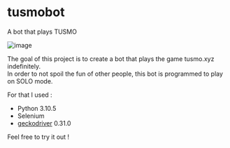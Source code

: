 # tusmobot
A bot that plays TUSMO

![image](https://user-images.githubusercontent.com/7230391/180635501-bcb814f6-794c-4112-a0ab-0c47be780251.png)

The goal of this project is to create a bot that plays the game tusmo.xyz indefinitely.  
In order to not spoil the fun of other people, this bot is programmed to play on SOLO mode.

For that I used :
 - Python 3.10.5
 - Selenium
 - [geckodriver](https://github.com/mozilla/geckodriver) 0.31.0

Feel free to try it out !
